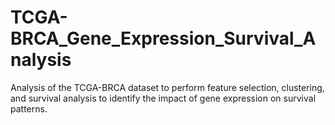 # TCGA-BRCA_Gene_Expression_Survival_Analysis
Analysis of the TCGA-BRCA dataset to perform feature selection, clustering, and survival analysis to identify the impact of gene expression on survival patterns.


